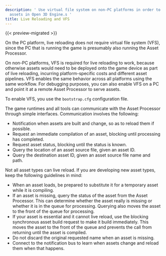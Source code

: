 ```yaml
---
description: ' Use virtual file system on non-PC platforms in order to live reload
  assets in Open 3D Engine.s '
title: Live Reloading and VFS
---
```


{{< preview-migrated >}}

On the PC platform, live reloading does not require virtual file system \(VFS\), since the PC that is running the game is presumably also running the Asset Processor\.

On non\-PC platforms, VFS is required for live reloading to work, because otherwise assets would need to be deployed onto the game device as part of live reloading, incurring platform\-specific costs and different asset pipelines\. VFS enables the same behavior across all platforms using the same workflow\. For debugging purposes, you can also enable VFS on a PC and point it at a remote Asset Processor to serve assets\.

To enable VFS, you use the `bootstrap.cfg` configuration file\.

The game runtimes and all tools can communicate with the Asset Processor through simple interfaces\. Communication involves the following:
+ Notification when assets are built and change, so as to reload them if possible\.
+ Request an immediate compilation of an asset, blocking until processing has completed\.
+ Request asset status, blocking until the status is known\.
+ Query the location of an asset source file, given an asset ID\.
+ Query the destination asset ID, given an asset source file name and path\.

Not all asset types can live reload\. If you are developing new asset types, keep the following guidelines in mind:
+ When an asset loads, be prepared to substitute it for a temporary asset while it is compiling\.
+ If an asset is missing, query the status of the asset from the Asset Processor\. This can determine whether the asset really is missing or whether it is in the queue for processing\. Querying also moves the asset to the front of the queue for processing\.
+ If your asset is essential and it cannot live reload, use the blocking synchronous asset build request to make it build immediately\. This moves the asset to the front of the queue and prevents the call from returning until the asset is compiled\.
+ Do not discard the original requested name when an asset is missing\.
+ Connect to the notification bus to learn when assets change and reload them when that happens\.